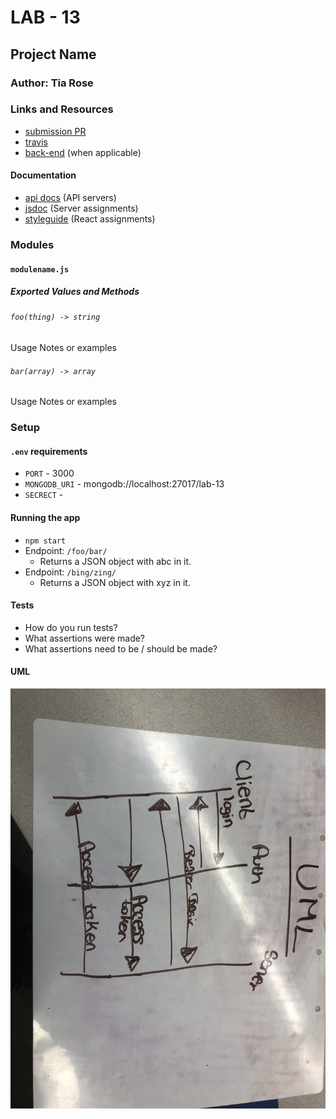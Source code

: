 # LAB - 13

## Project Name

### Author: Tia Rose

### Links and Resources
* [submission PR](https://github.com/tia-rose-401-advanced-javascript/lab-13/pull/1)
* [travis](http://xyz.com)
* [back-end](https://serene-savannah-33562.herokuapp.com/) (when applicable)

#### Documentation
* [api docs](http://xyz.com) (API servers)
* [jsdoc](http://xyz.com) (Server assignments)
* [styleguide](http://xyz.com) (React assignments)

### Modules
#### `modulename.js`
##### Exported Values and Methods

###### `foo(thing) -> string`
Usage Notes or examples

###### `bar(array) -> array`
Usage Notes or examples

### Setup
#### `.env` requirements
* `PORT` - 3000
* `MONGODB_URI` - mongodb://localhost:27017/lab-13
* `SECRECT` - 

#### Running the app
* `npm start`
* Endpoint: `/foo/bar/`
  * Returns a JSON object with abc in it.
* Endpoint: `/bing/zing/`
  * Returns a JSON object with xyz in it.
  
#### Tests
* How do you run tests?
* What assertions were made?
* What assertions need to be / should be made?

#### UML
![UML-13](./assets/UML-13.JPG)